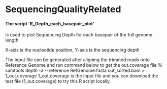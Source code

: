 # SequencingQualityRelated


#### The script 'R_Depth_each_basepair_plot' 
is used to plot Sequencing Depth for each basepair of the full genome length

X-axis is the nucleotide position, Y-axis is the sequencing depth

The input file can be generated after aligning the trimmed reads onto Reference Genome
and run command below to get the out.coverage file
% samtools depth -a --reference RefGenome.fasta out_sorted.bam > 1_out.coverage
1_out.coverage is the input file and you can download the test file (1_out.coverage) to try this R script locally. 
